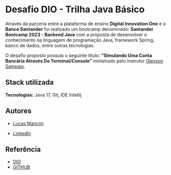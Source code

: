 # Desafio DIO - Trilha Java Básico

Através da parceria entre a plataforma de ensino **Digital Innovation One** e o **Banco Santander** foi realizado um bootcamp denominado:  **Santander Bootcamp 2023 - Backend Java** com a proposta de desenvolver o conhecimento na linguagem de programação Java, framework Spring, banco de dados, entre outras tecnologias.

O desafio proposto possuía o seguinte título:
**"Simulando Uma Conta Bancária Através Do Terminal/Console"** ministrado pelo instrutor [Gleyson Sampaio](https://github.com/glysns).

## Stack utilizada


**Tecnologias:** Java 17, Git, IDE Intellij




## Autores

- [Lucas Mancini](https://www.github.com/mancinilucas)

- [LinkedIn](https://www.linkedin.com/in/lucasgmancini/)
## Referência

- [DIO](https://www.dio.me/)
- [GITHUB](https://github.com/digitalinnovationone/trilha-java-basico/tree/main/desafios/sintaxe)

